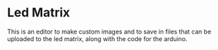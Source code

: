 # Led Matrix
This is an editor to make custom images and to save in files that can be uploaded to the led matrix, along with the code for the arduino.
